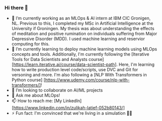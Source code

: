 ### Hi there 👋

- 🔭 I’m currently working as an MLOps & AI intern at IBM CIC Gronigen, NL. Previous to this, I completed my MSc in Artificial Intelligence at the University if Groningen. My thesis was about understanding the effects of meditation and positive rumination on individuals suffering from Major Depressive Disorder (MDD). I used machine learning and reservior computing for this.
- 🌱 I’m currently learning to deploy machine learning models using MLOps concepts and tools. Additionally, I'm currently following the [Iterative Tools for Data Scientists and Analysts course][https://learn.iterative.ai/course/data-scientist-path]. Here, I'm learning how to write production level code/scripts, use DVC and Git for versoning and more. I'm also following a [NLP With Transformers in Python course] [https://www.udemy.com/course/nlp-with-transformers/]!
- 👯 I’m looking to collaborate on AI/ML projects 
- 💬 Ask me about MLOps!
- 📫 How to reach me: [My LinkedIn] [https://www.linkedin.com/in/zulikah-latief-052b80143/]
- ⚡ Fun fact: I'm convinced that we're living in a simulation 😵‍💫
